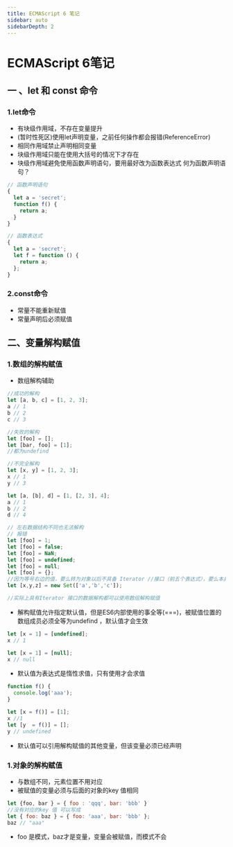 ```yaml
---
title: ECMAScript 6 笔记
sidebar: auto
sidebarDepth: 2
---
```


# ECMAScript 6笔记

## 一 、let 和 const 命令
### 1.let命令
- 有块级作用域，不存在变量提升
- (暂时性死区)使用let声明变量，之前任何操作都会报错(ReferenceError)
- 相同作用域禁止声明相同变量
- 块级作用域只能在使用大括号的情况下才存在
- 块级作用域避免使用函数声明语句，要用最好改为函数表达式
何为函数声明语句？
``` js
// 函数声明语句
{
  let a = 'secret';
  function f() {
    return a;
  }
}

// 函数表达式
{
  let a = 'secret';
  let f = function () {
    return a;
  };
}
```
### 2.const命令
- 常量不能重新赋值
- 常量声明后必须赋值

## 二、变量解构赋值
### 1.数组的解构赋值
- 数组解构辅助
``` js
//成功的解构
let [a, b, c] = [1, 2, 3];
a // 1
b // 2
c // 3

//失败的解构
let [foo] = [];
let [bar, foo] = [1];
//都为undefind

//不完全解构
let [x, y] = [1, 2, 3];
x // 1
y // 3

let [a, [b], d] = [1, [2, 3], 4];
a // 1
b // 2
d // 4

// 左右数据结构不同也无法解构
// 报错
let [foo] = 1;
let [foo] = false;
let [foo] = NaN;
let [foo] = undefined;
let [foo] = null;
let [foo] = {};
//因为等号右边的值，要么转为对象以后不具备 Iterator //接口（前五个表达式），要么本身就不具备 Iterator(遍历器) //接口（最后一个表达式）。
let [x,y,z] = new Set(['a','b','c']);

//实际上具有Iterator 接口的数据解构都可以使用数组解构赋值
```
- 解构赋值允许指定默认值，但是ES6内部使用的事全等(===)，被赋值位置的数组成员必须全等为undefind ，默认值才会生效
``` js
let [x = 1] = [undefined];
x // 1

let [x = 1] = [null];
x // null
```
- 默认值为表达式是惰性求值，只有使用才会求值
``` js
function f() {
  console.log('aaa');
}

let [x = f()] = [1];
x //1 
let [y  = f()] = [];
y // undefined
```
- 默认值可以引用解构赋值的其他变量，但该变量必须已经声明

### 1.对象的解构赋值
- 与数组不同，元素位置不用对应
- 被赋值的变量必须与后面的对象的key 值相同
``` js 
let {foo, bar } = { foo : 'qqq', bar: 'bbb' }
//没有对应的key 值 可以写成
let { foo: baz } = { foo: 'aaa', bar: 'bbb' };
baz // "aaa"
```
- foo 是模式，baz才是变量，变量会被赋值，而模式不会


